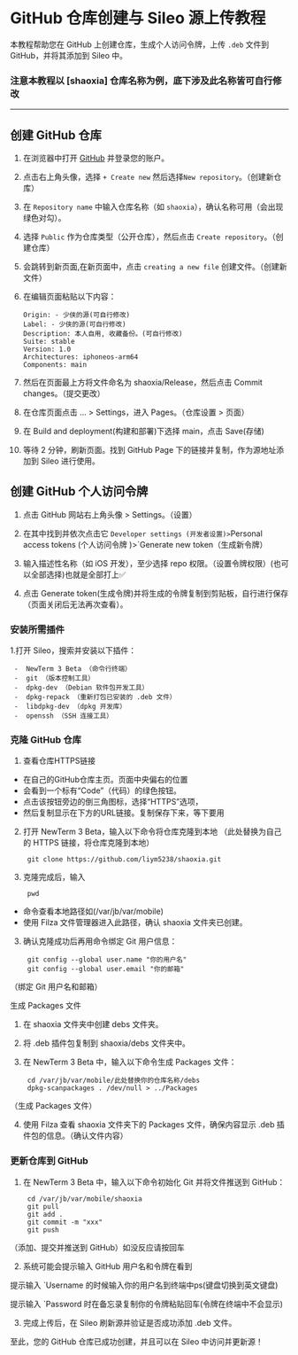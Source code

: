 # GitHub 仓库创建与 Sileo 源上传教程

本教程帮助您在 GitHub 上创建仓库，生成个人访问令牌，上传 `.deb` 文件到 GitHub，并将其添加到 Sileo 中。

### 注意本教程以 [shaoxia] 仓库名称为例，底下涉及此名称皆可自行修改
---

## 创建 GitHub 仓库

1. 在浏览器中打开 [GitHub](https://github.com/) 并登录您的账户。
2. 点击右上角头像，选择 `+ Create new` 然后选择`New repository`。（创建新仓库）
3. 在 `Repository name` 中输入仓库名称（如 `shaoxia`），确认名称可用（会出现绿色对勾）。
4. 选择 `Public` 作为仓库类型（公开仓库），然后点击 `Create repository`。（创建仓库）
5. 会跳转到新页面,在新页面中，点击 `creating a new file` 创建文件。（创建新文件）
6. 在编辑页面粘贴以下内容：

   ```plaintext
   Origin: - 少侠的源(可自行修改)
   Label: - 少侠的源(可自行修改)
   Description: 本人自用, 收藏备份。(可自行修改)
   Suite: stable
   Version: 1.0
   Architectures: iphoneos-arm64
   Components: main

7.	然后在页面最上方将文件命名为 shaoxia/Release，然后点击 Commit changes。（提交更改）
8.	在仓库页面点击 ... > Settings，进入 Pages。（仓库设置 > 页面）
9.	在 Build and deployment(构建和部署)下选择 main，点击 Save(存储)
10.	等待 2 分钟，刷新页面。找到 GitHub Page 下的链接并复制，作为源地址添加到 Sileo 进行使用。

## 创建 GitHub 个人访问令牌

1.	点击 GitHub 网站右上角头像 > Settings。（设置）
2.	在其中找到并依次点击它 `Developer settings (开发者设置)>`Personal access tokens (个人访问令牌 )>`Generate new token（生成新令牌）

3.	输入描述性名称（如 iOS 开发），至少选择 repo 权限。（设置令牌权限）(也可以全部选择)也就是全部打上✅

4.	点击 Generate token(生成令牌)并将生成的令牌复制到剪贴板，自行进行保存（页面关闭后无法再次查看）。

### 安装所需插件
1.打开 Sileo，搜索并安装以下插件：

     -  NewTerm 3 Beta （命令行终端）
     -  git （版本控制工具）
     -  dpkg-dev （Debian 软件包开发工具）
     -  dpkg-repack （重新打包已安装的 .deb 文件）
     -  libdpkg-dev （dpkg 开发库）
     -  openssh （SSH 连接工具）

### 克隆 GitHub 仓库
1. 查看仓库HTTPS链接

 - 在自己的GitHub仓库主页。页面中央偏右的位置
 - 会看到一个标有“Code”（代码）的绿色按钮。
 - 点击该按钮旁边的倒三角图标，选择“HTTPS”选项，
 - 然后复制显示在下方的URL链接。复制保存下来，等下要用



2.	打开 NewTerm 3 Beta，输入以下命令将仓库克隆到本地
（此处替换为自己的 HTTPS 链接，将仓库克隆到本地）


         git clone https://github.com/liym5238/shaoxia.git


2.	克隆完成后，输入
         
         pwd 

 - 命令查看本地路径如(/var/jb/var/mobile)
 - 使用 Filza 文件管理器进入此路径，确认 shaoxia 文件夹已创建。

3.	确认克隆成功后再用命令绑定 Git 用户信息：

         git config --global user.name "你的用户名"
         git config --global user.email "你的邮箱"

（绑定 Git 用户名和邮箱）

生成 Packages 文件

1.	在 shaoxia 文件夹中创建 debs 文件夹。
2.	将 .deb 插件包复制到 shaoxia/debs 文件夹中。
3.	在 NewTerm 3 Beta 中，输入以下命令生成 Packages 文件：

         cd /var/jb/var/mobile/此处替换你的仓库名称/debs
         dpkg-scanpackages . /dev/null > ../Packages
（生成 Packages 文件）

4.	使用 Filza 查看 shaoxia 文件夹下的 Packages 文件，确保内容显示 .deb 插件包的信息。（确认文件内容）

### 更新仓库到 GitHub

1.	在 NewTerm 3 Beta 中，输入以下命令初始化 Git 并将文件推送到 GitHub：

         cd /var/jb/var/mobile/shaoxia
         git pull
         git add .
         git commit -m "xxx"
         git push
         
（添加、提交并推送到 GitHub）如没反应请按回车

2. 系统可能会提示输入 GitHub 用户名和令牌在看到

提示输入 `Username 的时候输入你的用户名到终端中ps(键盘切换到英文键盘)

提示输入 `Password 时在备忘录复制你的令牌粘贴回车(令牌在终端中不会显示)

3.	完成上传后，在 Sileo 刷新源并验证是否成功添加 .deb 文件。

至此，您的 GitHub 仓库已成功创建，并且可以在 Sileo 中访问并更新源！

